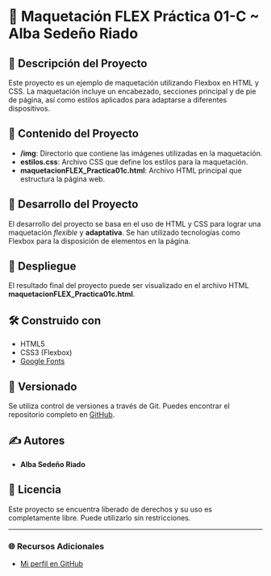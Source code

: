 # 🎨 Maquetación FLEX Práctica 01-C ~ Alba Sedeño Riado

## 📝 Descripción del Proyecto

Este proyecto es un ejemplo de maquetación utilizando Flexbox en HTML y CSS. La maquetación incluye un encabezado, secciones principal y de pie de página, así como estilos aplicados para adaptarse a diferentes dispositivos.

## 📁 Contenido del Proyecto

- **/img**</font>: Directorio que contiene las imágenes utilizadas en la maquetación.
- **estilos.css**: Archivo CSS que define los estilos para la maquetación.
- **maquetacionFLEX_Practica01c.html**: Archivo HTML principal que estructura la página web.

## 🚀 Desarrollo del Proyecto

El desarrollo del proyecto se basa en el uso de HTML y CSS para lograr una maquetación *flexible* y **adaptativa**. Se han utilizado tecnologías como Flexbox para la disposición de elementos en la página.

## 🔗 Despliegue

El resultado final del proyecto puede ser visualizado en el archivo HTML **maquetacionFLEX_Practica01c.html**.

## 🛠️ Construido con

- HTML5
- CSS3 (Flexbox)
- [Google Fonts](https://fonts.google.com/)
  
## 📅 Versionado

Se utiliza control de versiones a través de Git. Puedes encontrar el repositorio completo en [GitHub](https://github.com/Albaseri).

## ✍️ Autores

- **Alba Sedeño Riado**


## 📄 Licencia

Este proyecto se encuentra liberado de derechos y su uso es completamente libre. Puede utilizarlo sin restricciones.

---

### 🌐 Recursos Adicionales

- [Mi perfil en GitHub](https://github.com/Albaseri)